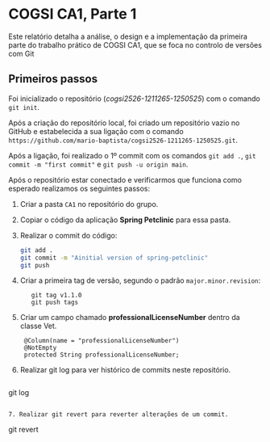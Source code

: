 # COGSI CA1, Parte 1

Este relatório detalha a análise, o design e a implementação da primeira parte do trabalho prático de COGSI CA1, que se foca no controlo de versões com Git

## Primeiros passos

Foi inicializado o repositório (*cogsi2526-1211265-1250525*) com o comando ```git init```. 

Após a criação do repositório local, foi criado um repositório vazio no GitHub e estabelecida a sua ligação com o comando ```https://github.com/mario-baptista/cogsi2526-1211265-1250525.git```.

Após a ligação, foi realizado o 1º commit com os comandos ```git add .```, ```git commit -m "first commit"``` e ```git push -u origin main```.

Após o repositório estar conectado e verificarmos que funciona como esperado realizamos os seguintes passos:

1. Criar a pasta `CA1` no repositório do grupo.  
2. Copiar o código da aplicação **Spring Petclinic** para essa pasta.  
3. Realizar o commit do código:  
   ```bash
   git add .
   git commit -m "Ainitial version of spring-petclinic"
   git push
4. Criar a primeira tag de versão, segundo o padrão ```major.minor.revision```:
   ```
      git tag v1.1.0
      git push tags
    ```
5. Criar um campo chamado **professionalLicenseNumber** dentro da classe Vet.
   ```
    @Column(name = "professionalLicenseNumber")
    @NotEmpty
    protected String professionalLicenseNumber;
    ```
    

6. Realizar git log para ver histórico de commits neste repositório.
   ```
git log 
   ```

7. Realizar git revert para reverter alterações de um commit.
   ```
git revert 
   ```